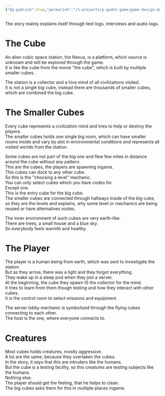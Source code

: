 ```yaml
---
{"dg-publish":true,"permalink":"/1-projects/p-godot-game/game-design-document/content/story-elements/","noteIcon":"","created":"2024-04-14T17:59:17.776+02:00","updated":"2024-04-15T08:30:09.564+02:00"}
---
```



The story mainly explains itself through text logs, interviews and audio logs.  

# The Cube

An alien cubic space station, the Nexus, is a platform, which source is unknown and will be explored through the game.  
It is like the cube from the movie "the cube", which is built by multiple smaller cubes.  
  
The station is a collector and a hive mind of all civilizations visited.  
It is not a single big cube, instead there are thousands of smaller cubes, which are combined the big cube.  

# The Smaller Cubes

Every cube represents a civilization mind and tries to help or destroy the players.  
The smaller cubes holds one single big room, which can have smaller rooms inside and vary by alot in environmental conditions and represents all visited worlds from the station.  
  
Some cubes are not part of the big one and flew few miles in distance around the cube without any pattern.  
This are the cubes, the players are spawning ingame.  
This cubes can dock to any other cube.  
So this is the "choosing a level" mechanic.  
You can only select cubes which you have codes for.  
Except one.  
This is the entry cube for the big cube.  
The smaller cubes are connected through hallways inside of the big cube, so they are the levels and explains, why some level or mechanics are being reused or have alternatives routes.  
  
The inner environment of such cubes are very earth-like.  
There are trees, a small house and a blue sky.  
So everybody feels warmth and healthy.  

# The Player

The player is a human being from earth, which was sent to investigate the station.  
But as they arrive, there was a light and they forgot everything.  
They wake up in a sleep pod when they join a server.  
At the beginning, the cube they spawn IS the collector for the mind.  
It tries to learn from them though testing and how they interact with other cubes.  
It is the control room to select missions and equipment.  
  
The server lobby mechanic is symbolized through the flying cubes connecting to each other.  
The host is the one, where everyone connects to.  

# Creatures

Most cubes holds creatures, mostly aggressive.  
A lot are the same, because they overtaken the cubes.  
In the story, it says that this are intruders like the humans.  
But the cube is a testing facility, so this creatures are testing subjects like the humans.  
Nothing else.  
The player should get the feeling, that he helps to clean.  
The big cubes asks them for this in multiple places ingame.
